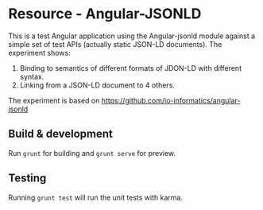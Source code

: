 # Resource -  Angular-JSONLD

This is a test Angular application using the Angular-jsonld module against a simple set of test APIs (actually static JSON-LD documents).
The experiment shows:

1. Binding to semantics of different formats of JDON-LD with different syntax.
2. Linking from a JSON-LD document to 4 others.


The experiment is based on https://github.com/io-informatics/angular-jsonld


## Build & development

Run `grunt` for building and `grunt serve` for preview.

## Testing

Running `grunt test` will run the unit tests with karma.
